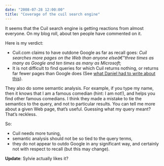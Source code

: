 ```yaml
---
date: "2008-07-28 12:00:00"
title: "Coverage of the cuil search engine"
---
```




It seems that the Cuil search engine is getting reactions from almost everyone. On my blog roll, about ten people have commented on it.

Here is my verdict:

- Cuil.com claims to have outdone Google as far as recall goes: <em>Cuil searches more pages on the Web than anyone elseâ€”three times as many as Google and ten times as many as Microsoft</em>;
- It is not difficult to find queries for which Cuil returns nothing, or returns far fewer pages than Google does (See [what Daniel had to write about this](https://thenoisychannel.blogspot.com/2008/07/not-as-cuil-as-i-expected.html)).

They also do some semantic analysis. For example, if you type my name, then it knows that I am a famous comedian (hint: I am not!), and helps you find other famous comedians. I think they made a mistake to tie the semantics to the query, and not to particular results. You can tell me more about a given Web page, that&rsquo;s useful. Guessing what my query meant? That&rsquo;s reckless.

So:
- Cuil needs more tuning,
- semantic analysis should not be so tied to the query terms,
- they do not appear to outdo Google in any significant way, and certainly not with respect to recall (but this may change).


__Update__: Sylvie actually likes it?

